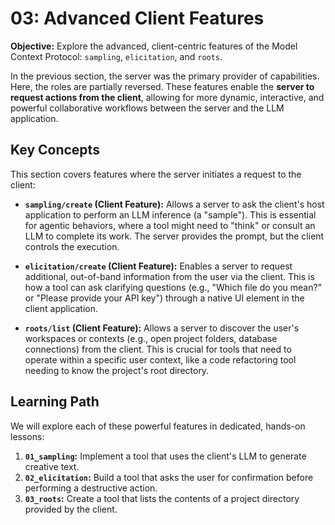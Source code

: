 # 03: Advanced Client Features

**Objective:** Explore the advanced, client-centric features of the Model Context Protocol: `sampling`, `elicitation`, and `roots`.

In the previous section, the server was the primary provider of capabilities. Here, the roles are partially reversed. These features enable the **server to request actions from the client**, allowing for more dynamic, interactive, and powerful collaborative workflows between the server and the LLM application.

## Key Concepts

This section covers features where the server initiates a request to the client:

-   **`sampling/create` (Client Feature):** Allows a server to ask the client's host application to perform an LLM inference (a "sample"). This is essential for agentic behaviors, where a tool might need to "think" or consult an LLM to complete its work. The server provides the prompt, but the client controls the execution.

-   **`elicitation/create` (Client Feature):** Enables a server to request additional, out-of-band information from the user via the client. This is how a tool can ask clarifying questions (e.g., "Which file do you mean?" or "Please provide your API key") through a native UI element in the client application.

-   **`roots/list` (Client Feature):** Allows a server to discover the user's workspaces or contexts (e.g., open project folders, database connections) from the client. This is crucial for tools that need to operate within a specific user context, like a code refactoring tool needing to know the project's root directory.

## Learning Path

We will explore each of these powerful features in dedicated, hands-on lessons:

1.  **`01_sampling`:** Implement a tool that uses the client's LLM to generate creative text.
2.  **`02_elicitation`:** Build a tool that asks the user for confirmation before performing a destructive action.
3.  **`03_roots`:** Create a tool that lists the contents of a project directory provided by the client. 